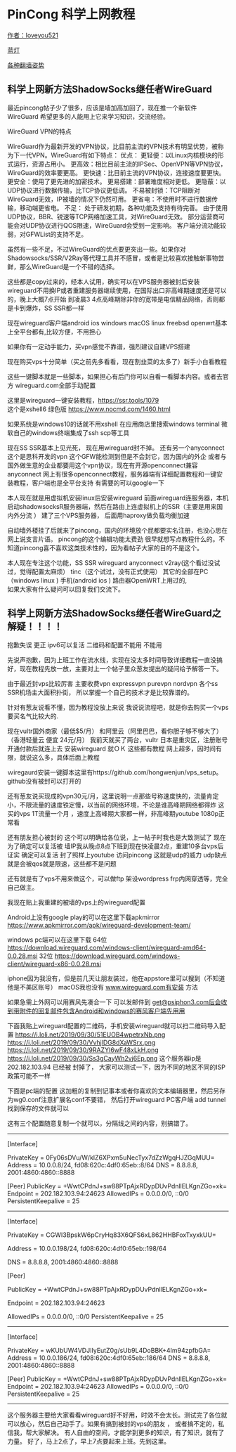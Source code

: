 # PinCong 科学上网教程

[作者：loveyou521](https://pincong.rocks/people/loveyou521)

[蓝灯](https://getlantern.org/zh_CN/index.html#)

[各种翻墙姿势](https://program-think.blogspot.com/)

## 科学上网新方法ShadowSocks继任者WireGuard

最近pincong帖子少了很多，应该是墙加高加回了，现在推一个新软件 WireGuard 希望更多的人能用上它来学习知识，交流经验。

WireGuard VPN的特点

WireGuard作为最新开发的VPN协议，比目前主流的VPN技术有明显优势，被称为下一代VPN。WireGuard有如下特点：
优点：
更轻便：以Linux内核模块的形式运行，资源占用小。
更高效：相比目前主流的IPSec、OpenVPN等VPN协议，WireGuard的效率要更高。
更快速：比目前主流的VPN协议，连接速度要更快。
更安全：使用了更先进的加密技术。
更易搭建：部署难度相对更低。
更隐蔽：以UDP协议进行数据传输，比TCP协议更低调。
不易被封锁：TCP阻断对WireGuard无效，IP被墙的情况下仍然可用。
更省电：不使用时不进行数据传输，移动端更省电。
不足：
处于研发初期，各种功能及支持有待完善。
由于使用UDP协议，BBR、锐速等TCP网络加速工具，对WireGuard无效。
部分运营商可能会对UDP协议进行QOS限速，WireGuard会受到一定影响。
客户端分流功能较弱，对GFWList的支持不足。

虽然有一些不足，不过WireGuard的优点要更突出一些。如果你对Shadowsocks/SSR/V2Ray等代理工具并不感冒，或者是比较喜欢接触新事物尝鲜，那么WireGuard是一个不错的选择。



这些都是copy过来的，经本人试用，确实可以在VPS服务器被封后安装wireguard不用换IP或者重建服务器继续使用，在国际出口非高峰期速度还是可以的，晚上大概7点开始 到凌晨3 4点高峰期除非你的宽带是电信精品网络，否则都是卡到爆炸，SS SSR都一样

现在wireguard客户端android  ios  windows macOS  linux  freebsd  openwrt基本上全平台都有,比较方便，不用担心

如果你有一定动手能力，买vpn感觉不靠谱，强烈建议自建VPS搭建 

现在购买vps十分简单（买之前先多看看，现在割韭菜的太多了）新手小白看教程

这些一键脚本就是一些脚本，如果担心有后门你可以自看一看脚本内容。或者去官方
wireguard.com全部手动配置

这里是wireguard一键安装教程，https://ssr.tools/1079  
这个是xshell6 绿色版  https://www.nocmd.com/1460.html

如果系统是windows10的话就不用xshell 在应用商店里搜索windows terminal 微软自己的windows终端集成了ssh  scp等工具


现在SS SSR基本上见光死， 现在用wireguard封不掉。
还有另一个anyconnect这个是思科开发的vpn  这个GFW能检测到但是不会封它，因为国内的外企 或者与国外做生意的企业都要用这个vpn协议，现在有开源openconnect兼容anyconnect 网上有很多openconnect教程，服务器端有详细配置教程和一键安装教程，客户端也是全平台支持  有需要的可以google一下

本人现在就是用虚拟机安装linux后安装wireguard  前面wireguard连服务器，本机启动shadowsocksR服务器端，然后在路由上连虚拟机上的SSR（主要是用来国内外分流 ）  建了三个VPS服务器， 后面用haproxy做负载均衡加速  


自动墙外楼挂了后就来了pincong，国内的环境放个屁都要实名注册，也没心思在网上说支言片语。
pincong的这个编辑功能太费劲 很早就想写点教程什么的。不知道pincong喜不喜欢这类技术性的，因为看帖子大家的目的不是这个。

本人现在专注这个功能，SS SSR  wireguard  anyconnect  v2ray(这个看过没试过，觉得配置太麻烦）
tinc（这个试过，没有正式使用）  其它的全部在PC （windows linux ) 手机(android ios ) 路由器OpenWRT上用过的,   
如果大家有什么疑问可以回复我们交流下。


## 科学上网新方法ShadowSocks继任者WireGuard之解疑！！！！

抱歉失误  更正  ipv6可以复活 
二维码和配置不能用  不能用


先说声抱歉，因为上班工作在流水线，实现在没太多时间导致详细教程一直没搞好，现在教程先放一放，主要对上一个帖子里众葱友提出的疑问给予解答一下。

由于最近封vps比较厉害  主要收费vpn   expressvpn purevpn nordvpn  各个ss SSR机场主大面积扑街， 所以掌握一个自己的技术才是比较靠谱的。

针对有葱友说看不懂，因为教程没放上来说 我说说流程吧，就是你去购买一个vps  要买名气比较大的.

现在vultr国外商家（最低$5/月） 和阿里云（阿里巴巴，看你胆子够不够大了）（香港轻量云 便宜 24元/月） 我前天就买了两台，vultr 日本是重灾区，注册账号  开通付款后就连上去 安装wireguard 就ＯＫ  这些都有教程  网上超多，因时间有限，就说这么多，具体后面上教程 


ｗiregaurd安装一键脚本这里有https://github.com/hongwenjun/vps_setup。github没有被封可以打开的

还有葱友说买现成的vpn30元/月，这里说明一点那些号称速度快的，流量肯定小，不限流量的速度铁定慢，以当前的网络环境，不论是谁高峰期网络都得炸  这买的vps  1T流量一个月 ，速度上高峰期大家都一样，非高峰期youtube  1080p正常看

还有朋友担心被封的  这个可以明确给各位说，上一帖子时我也是大致测试了 现在为了确定可以复活被 墙IP我从晚点8点下班到现在快凌晨2点，重建10多台vps后证实  确定可以复活  封了照样上youtube  访问pincong  这就是udp的威力  udp缺点就是会被qos就是限速，这些都不是问题

还有就是有了vps不用来做这个，可以做ftp   架设wordpress  frp内网穿透等，完全自己做主。


我现在贴上我重建的被墙的vps上的wireguard配置

Android上没有google play的可以在这里下载apkmirror
https://www.apkmirror.com/apk/wireguard-development-team/

windows pc端可以在这里下载
64位 https://download.wireguard.com/windows-client/wireguard-amd64-0.0.28.msi
32位 https://download.wireguard.com/windows-client/wireguard-x86-0.0.28.msi

iphone因为我没有，但是前几天让朋友装过，他在appstore里可以搜到（不知道他是不美区账号）
macOS我也没有 www.wireguard.com有安装 方法


如果急需上外网可以用赛风先凑合一下 可以发邮件到  get@psiphon3.com后会收到带附件的回复邮件包含Android和windows的赛风客户端先用用


下面我贴上wireguard配置的二维码，手机安装wireguard就可以扫二维码导入配置
https://i.loli.net/2019/09/30/51EUOB4wpetrxNb.png       https://i.loli.net/2019/09/30/VvhjlDG8dXaWSrx.png      https://i.loli.net/2019/09/30/9RAZYI6wF48xLkH.png    https://i.loli.net/2019/09/30/Ss3gCayWh2vj6Ep.png
这个服务器ip是 202.182.103.94  已经被 封掉了， 大家可以测试一下，因为不同的地区不同的ISP政策可能不一样  


下面是pc端的配置  这加粗的复制到记事本或者你喜欢的文本编辑器里，然后另存为wg0.conf注意扩展名conf不要错， 然后打开wireguard PC客户端 add tunnel 找到保存的文件就可以

这有三个配置随意复制一个就可以，分隔线之间的内容，别搞错了。

-----------------------------------------------------------
[Interface]

PrivateKey = 0Fy06sDVu/W/klZ6XPxm5uNecTyx7dZzWgqHJZGqMUU=
Address = 10.0.0.8/24, fd08:620c:4df0:65eb::8/64
DNS = 8.8.8.8, 2001:4860:4860::8888

[Peer]
PublicKey = +WwtCPdnJ+sw88PTpAjxRDypDUvPdnllELKgnZGo+xk=
Endpoint = 202.182.103.94:24623
AllowedIPs = 0.0.0.0/0, ::0/0
PersistentKeepalive = 25


--------------------------------------------------------------
[Interface]

PrivateKey = CGWI3BpskW6pCryHq83X6QFS6xL862HHBFoxTxyxkUU=

Address = 10.0.0.198/24, fd08:620c:4df0:65eb::198/64

DNS = 8.8.8.8, 2001:4860:4860::8888



[Peer]

PublicKey = +WwtCPdnJ+sw88PTpAjxRDypDUvPdnllELKgnZGo+xk=

Endpoint = 202.182.103.94:24623

AllowedIPs = 0.0.0.0/0, ::0/0
PersistentKeepalive = 25




--------------------------------------------------------------------
[Interface]

PrivateKey = wKUbUW4VDJIIyEutZ0g/sUb9L4DoBBK+4Im94zpfbGA=
Address = 10.0.0.186/24, fd08:620c:4df0:65eb::186/64
DNS = 8.8.8.8, 2001:4860:4860::8888

[Peer]
PublicKey = +WwtCPdnJ+sw88PTpAjxRDypDUvPdnllELKgnZGo+xk=
Endpoint = 202.182.103.94:24623
AllowedIPs = 0.0.0.0/0, ::0/0
PersistentKeepalive = 25

-------------------------------------------------------------------------------


这个服务器主要给大家看看wireguard好不好用，时效不会太长。测试完了各位就可以放心，然后自己动手了。如果有搞到被封的vps的朋友 ， 或者搞不定的，私信我，帮大家解决。
  有人自由的空间，才能学到更多的知识，有了知识，就有了力量。
         好了，马上2点了，早上7点要起来上班。先到这里。